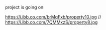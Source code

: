 project is going on

https://i.ibb.co.com/brMqFxb/property10.jpg
// https://i.ibb.co.com/7QMMxzS/property8.jpg